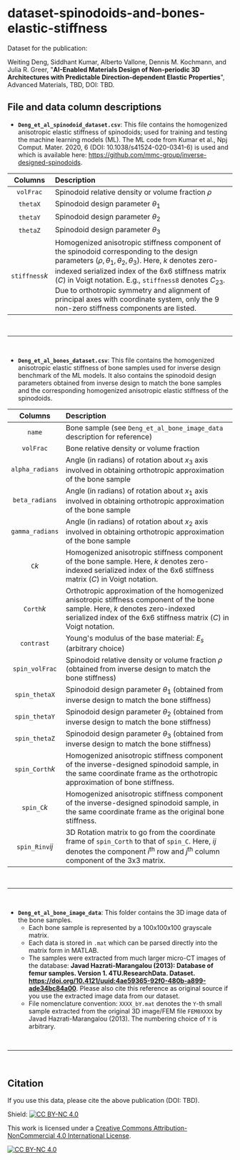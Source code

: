 # dataset-spinodoids-and-bones-elastic-stiffness
Dataset for the publication: 

Weiting Deng, Siddhant Kumar, Alberto Vallone, Dennis M. Kochmann, and Julia R. Greer,  "**AI-Enabled Materials Design of Non-periodic 3D Architectures with Predictable Direction-dependent Elastic Properties**", Advanced Materials, TBD, DOI: TBD.

## File and data column descriptions

- **`Deng_et_al_spinodoid_dataset.csv`**: This file contains the homogenized anisotropic elastic stiffness of spinodoids; used for training and testing the machine learning models (ML). The ML code from Kumar et al., Npj Comput. Mater. 2020, 6 (DOI: 10.1038/s41524-020-0341-6) is used and which is available here: https://github.com/mmc-group/inverse-designed-spinodoids.

| Columns  | Description |
| :-------------: |:-------------|
| `volFrac` | Spinodoid relative density or volume fraction $\rho$ |
| `thetaX` | Spinodoid design parameter $\theta_1$ |
| `thetaY` | Spinodoid design parameter $\theta_2$  |
| `thetaZ` | Spinodoid design parameter $\theta_3$ |
| `stiffness`$k$ | Homogenized anisotropic stiffness component of the spinodoid corresponding to the design parameters $(\rho,\theta_1,\theta_2,\theta_3)$. Here, $k$ denotes zero-indexed serialized index of the 6x6 stiffness matrix ($C$) in Voigt notation. E.g., `stiffness8` denotes $C_{23}$. Due to orthotropic symmetry and alignment of principal axes with coordinate system, only the 9 non-zero stiffness components are listed.|

</br>

---

</br>

- **`Deng_et_al_bones_dataset.csv`**: This file contains the homogenized anisotropic elastic stiffness of bone samples used for inverse design benchmark of the ML models. It also contains the spinodoid design parameters obtained from inverse design to match the bone samples and the corresponding homogenized anisotropic elastic stiffness of the spinodoids.

| Columns  | Description |
| :-------------: |:-------------|
| `name` | Bone sample (see `Deng_et_al_bone_image_data` description for reference)  |
| `volFrac`  | Bone relative density or volume fraction |
| `alpha_radians`  | Angle (in radians) of rotation about $x_3$ axis involved in obtaining orthotropic approximation of the bone sample  |
| `beta_radians`  | Angle (in radians) of rotation about $x_1$ axis involved in obtaining orthotropic approximation of the bone sample  |
| `gamma_radians`  |  Angle (in radians) of rotation about $x_2$ axis involved in obtaining orthotropic approximation of the bone sample  |
| `C`$k$  | Homogenized anisotropic stiffness component of the bone sample. Here, $k$ denotes zero-indexed serialized index of the 6x6 stiffness matrix ($C$) in Voigt notation. |
| `Corth`$k$  | Orthotropic approximation of the homogenized anisotropic stiffness component of the bone sample. Here, $k$ denotes zero-indexed serialized index of the 6x6 stiffness matrix ($C$) in Voigt notation. |
| `contrast`  | Young's modulus of the base material: $E_s$ (arbitrary choice)  |
| `spin_volFrac`  | Spinodoid relative density or volume fraction  $\rho$ (obtained from inverse design to match the bone stiffness)  |
| `spin_thetaX`  | Spinodoid design parameter $\theta_1$ (obtained from inverse design to match the bone stiffness)  |
| `spin_thetaY`  | Spinodoid design parameter $\theta_2$ (obtained from inverse design to match the bone stiffness)  |
| `spin_thetaZ`  | Spinodoid design parameter $\theta_3$ (obtained from inverse design to match the bone stiffness)  |
| `spin_Corth`$k$  | Homogenized anisotropic stiffness component of the inverse-designed spinodoid sample, in the same coordinate frame as the orthotropic approximation of bone stiffness.  |
| `spin_C`$k$  | Homogenized anisotropic stiffness component of the inverse-designed spinodoid sample, in the same coordinate frame as the original bone stiffness.  |
| `spin_Rinv`$ij$  | 3D Rotation matrix to go from the coordinate frame of `spin_Corth` to that of `spin_C`. Here, $ij$ denotes the component $i^\text{th}$ row and $j^\text{th}$ column component of the 3x3 matrix. |

</br>

---

</br>

- **`Deng_et_al_bone_image_data`**: This folder contains the 3D image data of the bone samples. 
    - Each bone sample is represented by a 100x100x100 grayscale matrix.
    - Each data is stored in `.mat` which can be parsed directly into the matrix form in MATLAB.
    - The samples were extracted from much larger micro-CT images of the database:
    **Javad Hazrati-Marangalou (2013): Database of femur samples. Version 1. 4TU.ResearchData. Dataset. https://doi.org/10.4121/uuid:4ae59365-92f0-480b-a899-ade34bc84a00**. Please also cite this reference as original source if you use the extracted image data from our dataset.
    - File nomenclature convention: `XXXX_bY.mat` denotes the `Y`-th small sample extracted from the original 3D image/FEM file `FEM0XXXX` by Javad Hazrati-Marangalou (2013). The numbering choice of `Y` is arbitrary.


</br>

---

</br>

## Citation
If you use this data, please cite the above publication (DOI: TBD).


Shield: [![CC BY-NC 4.0][cc-by-nc-shield]][cc-by-nc]

This work is licensed under a
[Creative Commons Attribution-NonCommercial 4.0 International License][cc-by-nc].

[![CC BY-NC 4.0][cc-by-nc-image]][cc-by-nc]

[cc-by-nc]: http://creativecommons.org/licenses/by-nc/4.0/
[cc-by-nc-image]: https://licensebuttons.net/l/by-nc/4.0/88x31.png
[cc-by-nc-shield]: https://img.shields.io/badge/License-CC%20BY--NC%204.0-lightgrey.svg




